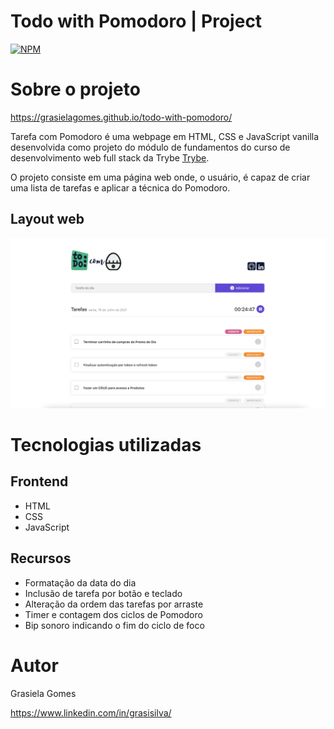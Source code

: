 # Todo with Pomodoro | Project

[![NPM](https://img.shields.io/npm/l/react)](https://github.com/grasielaGomes/todo-with-pomodoro/blob/master/LICENSE)

# Sobre o projeto

https://grasielagomes.github.io/todo-with-pomodoro/

Tarefa com Pomodoro é uma webpage em HTML, CSS e JavaScript vanilla desenvolvida como projeto do módulo de fundamentos do curso de desenvolvimento web full stack da Trybe [Trybe](https://www.betrybe.com "Site da Trybe").

O projeto consiste em uma página web onde, o usuário, é capaz de criar uma lista de tarefas e aplicar a técnica do Pomodoro.

## Layout web
![Web 1](https://github.com/grasielaGomes/todo-with-pomodoro/blob/4d853668029a82c27304e5be27829c8d9e171191/img/main.png)

# Tecnologias utilizadas
## Frontend
- HTML
- CSS
- JavaScript

## Recursos
- Formatação da data do dia
- Inclusão de tarefa por botão e teclado
- Alteração da ordem das tarefas por arraste
- Timer e contagem dos ciclos de Pomodoro
- Bip sonoro indicando o fim do ciclo de foco


# Autor

Grasiela Gomes

https://www.linkedin.com/in/grasisilva/

